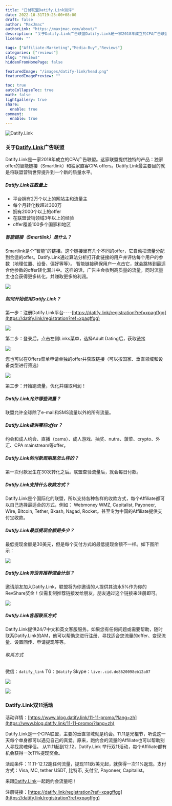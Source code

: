 ```yaml
---
title: "日付联盟Datify.Link测评"
date: 2022-10-31T19:25:00+08:00
draft: false
author: "MaxJmac"
authorLink: "https://maxjmac.com/about/"
description: "关于Datify.Link广告联盟Datify.Link是一家2018年成立的CPA广告联盟。支持日付，甚至支持支付宝收款！"
license: ""

tags: ["Affiliate-Marketing","Media-Buy","Reviews"]
categories: ["reviews"]
slug: "reviews"
hiddenFromHomePage: false

featuredImage: "/images/datify-link/head.png"
featuredImagePreview: ""

toc: true
autoCollapseToc: true
math: false
lightgallery: true
share:
  enable: true
comment:
  enable: true
---
```


![Datify.Link](/images/datify-link/intro.png)

### 关于[Datify.Link](https://datify.link/registration?ref=xpagffgg)广告联盟

Datify.Link是一家2018年成立的CPA广告联盟。这家联盟提供独特的产品：独家offer的智能链接（Smartlink）和独家直客CPA offers。Datify.Link最主要目的就是将联盟营销世界提升到一个新的质量水平。

##### Datify.Link在数量上

- 平台拥有2万个以上的网站主和流量主
- 每个月转化数超过300万
- 拥有2000个以上的offer
- 在联盟营销领域3年以上的经验
- offer覆盖100多个国家和地区

##### 智能链接（Smartlink）是什么？

Smartlink是个”智能“的链接。这个链接里有几个不同的offer，它自动把流量分配到合适的offer。Datify.Link通过算法分析打开此链接的用户并评估每个用户的参数（地理位置、设备、偏好等等）。 智能链接确保用户一点击它，就会跳转到最适合他参数的offer转化漏斗中。这样的话，广告主会收到高质量的流量，同时流量主也会获得更多转化，并赚取更多的利润。

![](/images/datify-link/head.png)

##### 如何开始使用Datify.Link？

第一步：注册Datify.Link平台----[https://datify.link/registration?ref=xpagffgg](https://datify.link/registration?ref=xpagffgg)

![](/images/datify-link/step1.png)

第二步：登录后，点击左侧Links菜单，选择Adult Dating后，获取链接

![](/images/datify-link/step2.png)

您也可以在Offers菜单申请单独的offer并获取链接（可以按国家、垂直领域和设备类型进行筛选）

![](/images/datify-link/step3.png)

第三步：开始跑流量，优化并赚取利润！

##### Datify.Link允许哪些流量？

联盟允许全球除了e-mail和SMS流量以外的所有流量。

##### Datify.Link提供哪些offer？

约会和成人约会、直播（cams）、成人游戏、抽奖、nutra、菠菜、crypto、外汇、CPA mainstream等offer。

##### Datify.Link的付款周期是怎么样的？

第一次付款发生在30次转化之后。联盟查验流量后，就会每日付款。

##### Datify.Link支持什么收款方式？

Datify.Link是个国际化的联盟，所以支持各种各样的收款方式，每个Affiliate都可以自己选择最适合的方式，例如： Webmoney WMZ, Capitalist, Payoneer, Wire, Bitcoin, Tether, Bkash, Nagad, Rocket。甚至专为中国的Affiliate提供支付宝收款。

##### Datify.Link最低提现金额是多少？

最低提现金额是30美元，但是每个支付方式的最低提现金额不一样。如下图所示：

![](/images/datify-link/payments.jpg)

##### Datify.Link有没有推荐佣金计划？

邀请朋友加入Datify.Link，联盟将为你邀请的人提供其流水5%作为你的RevShare奖金！仅需复制推荐链接发给朋友，朋友通过这个链接来注册即可。

![](/images/datify-link/referral.png)

##### Datify.Link客服联系方式

Datify.Link提供24/7中文和英文客服服务。如果您有任何问题或需要帮助，随时联系Datify.Link的AM，他可以帮助您进行注册、寻找适合您流量的offer、变现流量、设置回传、申请提现等等。

###### 联系方式

微信：`datify_link`
TG：`@datify`
Skype：`live:.cid.de8620098eb12a07`

![](/images/datify-link/wechat.jpg)

![](/images/datify-link/double11.png)

### Datify.Link双11活动

活动详情：[https://www.blog.datify.link/11-11-promo/?lang=zh](https://www.blog.datify.link/11-11-promo/?lang=zh)

Datify.Link是一个CPA联盟，主要的垂直领域就是约会。11.11是光棍节，听说这一天每个单身都可以遇见自己的真爱。原来，跑约会的流量的Affiliate也可以帮助别人寻找灵魂伴侣。
从11.11起到12.12，Datify.Link 举行双11活动，每个Affiliate都有机会获得一次11%提现奖金。

活动条件：11.11-12.12跑任何流量，提现111欧/美元起，就获得一次11%返现。支付方式：Visa, MC, tether USDT, 比特币, 支付宝, Payoneer, Capitalist。

来跟[Datify.Link](https://datify.link/registration?ref=xpagffgg)一起跑约会流量吧！

注册链接：[https://datify.link/registration?ref=xpagffgg](https://datify.link/registration?ref=xpagffgg)